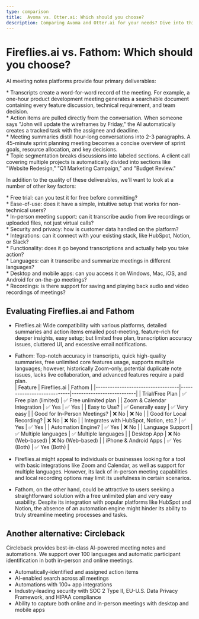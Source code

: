```yaml
---
type: comparison
title:  Avoma vs. Otter.ai: Which should you choose?
description: Comparing Avoma and Otter.ai for your needs? Dive into this article to evaluate both tools and discover an alternative, Circleback.
---
```


# Fireflies.ai vs. Fathom: Which should you choose?  
AI meeting notes platforms provide four primary deliverables:  
  
* Transcripts create a word-for-word record of the meeting. For example, a one-hour product development meeting generates a searchable document containing every feature discussion, technical requirement, and team decision.  
* Action items are pulled directly from the conversation. When someone says "John will update the wireframes by Friday," the AI automatically creates a tracked task with the assignee and deadline.  
* Meeting summaries distill hour-long conversations into 2-3 paragraphs. A 45-minute sprint planning meeting becomes a concise overview of sprint goals, resource allocation, and key decisions.  
* Topic segmentation breaks discussions into labeled sections. A client call covering multiple projects is automatically divided into sections like "Website Redesign," "Q1 Marketing Campaign," and "Budget Review."  
  
In addition to the quality of these deliverables, we'll want to look at a number of other key factors:  
  
* Free trial: can you test it for free before committing?  
* Ease-of-use: does it have a simple, intuitive setup that works for non-technical users?  
* In-person meeting support: can it transcribe audio from live recordings or uploaded files, not just virtual calls?  
* Security and privacy: how is customer data handled on the platform?  
* Integrations: can it connect with your existing stack, like HubSpot, Notion, or Slack?  
* Functionality: does it go beyond transcriptions and actually help you take action?  
* Languages: can it transcribe and summarize meetings in different languages?  
* Desktop and mobile apps: can you access it on Windows, Mac, iOS, and Android for on-the-go meetings?  
* Recordings: is there support for saving and playing back audio and video recordings of meetings?    
## Evaluating Fireflies.ai and Fathom  
- Fireflies.ai: Wide compatibility with various platforms, detailed summaries and action items emailed post-meeting, feature-rich for deeper insights, easy setup; but limited free plan, transcription accuracy issues, cluttered UI, and excessive email notifications.
- Fathom: Top-notch accuracy in transcripts, quick high-quality summaries, free unlimited core features usage, supports multiple languages; however, historically Zoom-only, potential duplicate note issues, lacks live collaboration, and advanced features require a paid plan.  
| Feature                           | Fireflies.ai               | Fathom                    |
|-----------------------------------|----------------------------|---------------------------|
| Trial/Free Plan                   | ✅ Free plan (limited)     | ✅ Free unlimited plan    |
| Zoom & Calendar Integration       | ✅ Yes                     | ✅ Yes                    |
| Easy to Use?                      | ✅ Generally easy          | ✅ Very easy              |
| Good for In-Person Meetings?      | ❌ No                      | ❌ No                     |
| Good for Local Recording?         | ❌ No                      | ❌ No                     |
| Integrates with HubSpot, Notion, etc.? | ✅ Yes                | ✅ Yes                    |
| Automation Engine?                | ✅ Yes                     | ❌ No                     |
| Language Support                  | ✅ Multiple languages      | ✅ Multiple languages     |
| Desktop App                       | ❌ No (Web-based)          | ❌ No (Web-based)         |
| iPhone & Android Apps             | ✅ Yes (Both)              | ✅ Yes (Both)             |  
- Fireflies.ai might appeal to individuals or businesses looking for a tool with basic integrations like Zoom and Calendar, as well as support for multiple languages. However, its lack of in-person meeting capabilities and local recording options may limit its usefulness in certain scenarios.

- Fathom, on the other hand, could be attractive to users seeking a straightforward solution with a free unlimited plan and very easy usability. Despite its integration with popular platforms like HubSpot and Notion, the absence of an automation engine might hinder its ability to truly streamline meeting processes and tasks.  
## Another alternative: Circleback  
Circleback provides best-in-class AI-powered meeting notes and automations. We support over 100 languages and automatic participant identification in both in-person and online meetings.  
  
* Automatically-identified and assigned action items  
* AI-enabled search across all meetings  
* Automations with 100+ app integrations  
* Industry-leading security with SOC 2 Type II, EU-U.S. Data Privacy Framework, and HIPAA compliance  
* Ability to capture both online and in-person meetings with desktop and mobile apps  